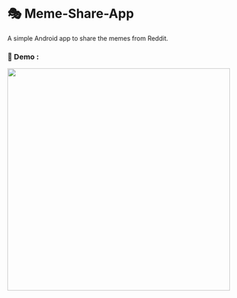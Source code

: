 # 🎭 Meme-Share-App
A simple Android app to share the memes from Reddit.
### 📱 Demo : 

<img src="" height="500px" width="auto"  margin="20px">
